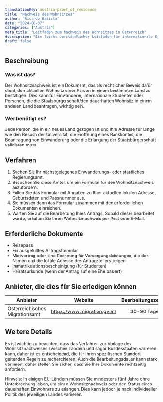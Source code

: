 ```yaml
---
translationKey: austria-proof_of_residence
title: "Nachweis des Wohnsitzes"
author: "Ricardo Batista"
date: "2024-06-07"
categories: ["Austria"]
meta_title: "Leitfaden zum Nachweis des Wohnsitzes in Österreich"
description: "Ein leicht verständlicher Leitfaden für internationale Studierende in Österreich, die einen Nachweis des Wohnsitzes erwerben möchten."
draft: false
---
```


## Beschreibung
### Was ist das?
Der Wohnsitznachweis ist ein Dokument, das als rechtlicher Beweis dafür dient, den aktuellen Wohnsitz einer Person in einem bestimmten Land zu bestätigen. Dies kann für Einwanderer, internationale Studenten oder Personen, die die Staatsbürgerschaft/den dauerhaften Wohnsitz in einem anderen Land beantragen, wichtig sein.

### Wer benötigt es?
Jede Person, die in ein neues Land gezogen ist und ihre Adresse für Dinge wie den Besuch der Universität, die Eröffnung eines Bankkontos, die Beantragung von Einwanderung oder die Erlangung der Staatsbürgerschaft validieren muss.

## Verfahren
1. Suchen Sie Ihr nächstgelegenes Einwanderungs- oder staatliches Regierungsamt.
2. Besuchen Sie diese Ämter, um ein Formular für den Wohnsitznachweis anzufordern.
3. Füllen Sie das Formular mit Angaben zu Ihrer aktuellen lokalen Adresse, Geburtsdaten und Passnummer aus.
4. Sie müssen dann das Formular zusammen mit den erforderlichen Dokumenten einreichen.
5. Warten Sie auf die Bearbeitung Ihres Antrags. Sobald dieser bearbeitet wurde, erhalten Sie Ihren Wohnsitznachweis per Post oder E-Mail.

## Erforderliche Dokumente
- Reisepass
- Ein ausgefülltes Antragsformular
- Mietvertrag oder eine Rechnung für Versorgungsleistungen, die den Namen und die lokale Adresse des Antragstellers zeigen
- Immatrikulationsbescheinigung (für Studenten)
- Heiratsurkunde (wenn der Antrag auf eine Ehe basiert)

## Anbieter, die dies für Sie erledigen können

| Anbieter           |     Website                      |     Bearbeitungszeiten    |  Kosten      |
| ------------------ | ------------------------ |  :-------------: | :-----: |
| Österreichisches Migrationsamt |  https://www.migration.gv.at/  |      30-90 Tage  |   Variiert  |

## Weitere Details
Es ist wichtig zu beachten, dass das Verfahren zur Vorlage des Wohnsitznachweises zwischen Ländern und sogar Bundesstaaten variieren kann, daher ist es entscheidend, die für Ihren spezifischen Standort geltenden Regeln zu recherchieren. Auch die Bearbeitungsdauer kann stark variieren, daher stellen Sie sicher, dass Sie Ihre Dokumente rechtzeitig anfordern.

Hinweis: In einigen EU-Ländern müssen Sie mindestens fünf Jahre ohne Unterbrechung leben, um einen Wohnsitznachweis oder den Status eines dauerhaften Einwohners zu erlangen. Dies kann jedoch je nach individueller Politik des jeweiligen Landes variieren.